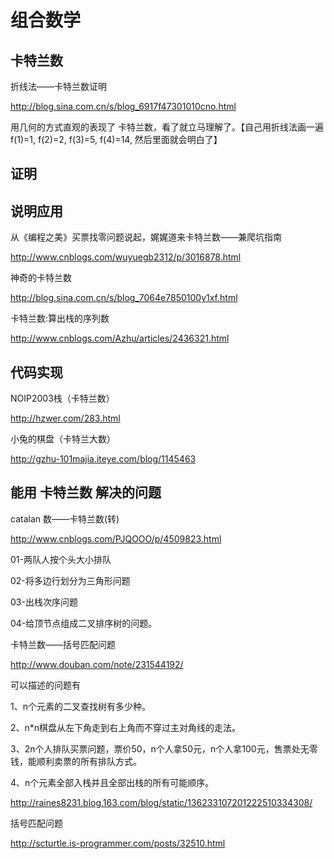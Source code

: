 # 组合数学


## 卡特兰数

折线法——卡特兰数证明
>
http://blog.sina.com.cn/s/blog_6917f47301010cno.html

用几何的方式直观的表现了 卡特兰数，看了就立马理解了。【自己用折线法画一遍
f(1)=1,
f(2)=2,
f(3)=5,
f(4)=14,
然后里面就会明白了】

## 证明


## 说明应用


从《编程之美》买票找零问题说起，娓娓道来卡特兰数——兼爬坑指南
>
http://www.cnblogs.com/wuyuegb2312/p/3016878.html

神奇的卡特兰数 
>
http://blog.sina.com.cn/s/blog_7064e7850100y1xf.html

卡特兰数:算出栈的序列数
>
http://www.cnblogs.com/Azhu/articles/2436321.html

## 代码实现

NOIP2003栈（卡特兰数）
>
http://hzwer.com/283.html

小兔的棋盘（卡特兰大数）
>
http://gzhu-101majia.iteye.com/blog/1145463

## 能用 卡特兰数 解决的问题

catalan 数——卡特兰数(转)
>
http://www.cnblogs.com/PJQOOO/p/4509823.html
>
01-两队人按个头大小排队
>
02-将多边行划分为三角形问题
>
03-出栈次序问题
>
04-给顶节点组成二叉排序树的问题。

卡特兰数——括号匹配问题
>
http://www.douban.com/note/231544192/

可以描述的问题有
>
1、n个元素的二叉查找树有多少种。
>
2、n*n棋盘从左下角走到右上角而不穿过主对角线的走法。
>
3、2n个人排队买票问题，票价50，n个人拿50元，n个人拿100元，售票处无零钱，能顺利卖票的所有排队方式。
>
4、n个元素全部入栈并且全部出栈的所有可能顺序。


http://raines8231.blog.163.com/blog/static/136233107201222510334308/

括号匹配问题
>
http://scturtle.is-programmer.com/posts/32510.html


